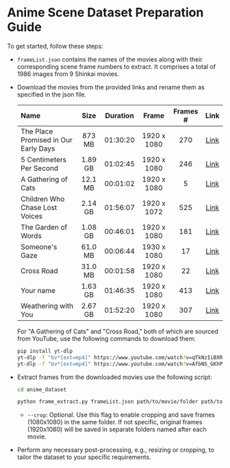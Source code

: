 # Anime Scene Dataset Preparation Guide

To get started, follow these steps:

- `frameList.json` contains the names of the movies along with their corresponding scene frame numbers to extract. It comprises a total of 1986 images from 9 Shinkai movies.

- Download the movies from the provided links and rename them as specified in the json file.

    | Name                                 | Size     | Duration | Frame        | Frames # | Link
    | :----------------------------------- | :------: | :------: | :----------: | :------: | :------------------------------------------:
    | The Place Promised in Our Early Days | 873 MB   | 01:30:20 | 1920 x 1080  | 270      | [Link](https://drive.google.com/drive/folders/1cpsQ9rsg9EkgIi683xPi33FDJ1Mecy8h)
    | 5 Centimeters Per Second            | 1.89 GB  | 01:02:45 | 1920 x 1080  | 246      | [Link](https://drive.google.com/drive/folders/1-VyZQVimmmH81BxD9pvdyI565jgebzWx)
    | A Gathering of Cats                 | 12.1 MB    | 00:01:02 | 1920 x 1080  | 5       | [Link](https://www.youtube.com/watch?v=qTkNzIiBXRs)
    | Children Who Chase Lost Voices       | 2.14 GB  | 01:56:07 | 1920 x 1072  | 525      | [Link](https://drive.google.com/drive/folders/1It254oVH5f0isp5NEskMqrm4eKn_llyt)
    | The Garden of Words                 | 1.08 GB  | 00:46:01 | 1920 x 1080  | 181      | [Link](https://drive.google.com/drive/folders/11Zmx3HhwqpWe_dwKtAaWd_Erbo2Uwg46)
    | Someone's Gaze                      | 61.0 MB  | 00:06:44 | 1930 x 1080  | 17       | [Link](https://ddl.animeout.com/public.php?url=nimbus.animeout.com/series/00RAPIDBOT/Dareka%20no%20Manazashi//[AnimeOut]%20Dareka%20no%20Manazashi%20[1080pp]%20[E9ED99BE][Commie][RapidBot].mkv)
    | Cross Road                          | 31.0 MB  | 00:01:58 | 1920 x 1080  | 22       | [Link](https://www.youtube.com/watch?v=AfbNS_GKhPw)
    | Your name                           | 1.63 GB  | 01:46:35 | 1920 x 1080  | 413      | [Link](https://drive.google.com/drive/folders/11ZVj2VZtpaFDULsxquB-Fxc9zEBYodXv)
    | Weathering with You                 | 2.67 GB  | 01:52:20 | 1920 x 1080  | 307      | [Link](https://drive.google.com/drive/u/0/folders/1b00Z4sXYbImU0MjKHk5j2VlJJXpcGSqd)

    For "A Gathering of Cats" and "Cross Road," both of which are sourced from YouTube, use the following commands to download them:
    ```bash
    pip install yt-dlp
    yt-dlp -f "bv*[ext=mp4]" https://www.youtube.com/watch?v=qTkNzIiBXRs -o "A Gathering of Cats.mp4"
    yt-dlp -f "bv*[ext=mp4]" https://www.youtube.com/watch?v=AfbNS_GKhPw -o "Cross Road.mp4"
    ```

- Extract frames from the downloaded movies use the following script:
    ```bash
    cd anime_dataset

    python frame_extract.py frameList.json path/to/movie/folder path/to/save/extracted/data --crop
    ```
    - `--crop`: Optional. Use this flag to enable cropping and save frames (1080x1080) in the same folder. If not specific, original frames (1920x1080) will be saved in separate folders named after each movie.

- Perform any necessary post-processing, e.g., resizing or cropping, to tailor the dataset to your specific requirements.
